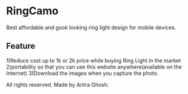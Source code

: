 # RingCamo

Best affordable and gook looking ring light design for mobile devices.
## Feature

1)Reduce cost up to 1k or 2k price while buying Ring Light in the market
2)portability so that you can use this website anywhere(available on the Internet)
3)Download the images when you capture the photo.

All rights reserved. Made by Aritra Ghosh.
